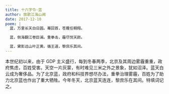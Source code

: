 ```yaml
---
title: 十六字令·蓝
author: 放歌江海山阙
date: 2017-12-10
poem: |
  蓝，万里长天白日圆。蓦回首，苍雁任翱翔。

  蓝，倒海翻江卷巨澜。重拳击，霾尽悦天颜。

  蓝，黛影远山叶正黄。循王道，黎庶乐其间。
---
```


本世纪初以来，由于 GDP 主义盛行，每到冬春两季，北京及其周边雾霾重重，政府焦虑，百姓受害。天空一片灰蒙，有时难见三米之外之景象，犹如沼泽。蓝天白云成为奢侈品。为了北京蓝，政府和科技界想尽办法，重拳治理雾霾，百姓为了助力北京蓝也作出了重大牺牲。今年冬天，北京蓝天连连，黎庶乐在其间。特填词记之。
